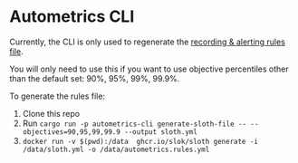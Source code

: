 # Autometrics CLI

Currently, the CLI is only used to regenerate the [recording & alerting rules file](https://github.com/autometrics-dev/autometrics-shared#prometheus-recording--alerting-rules).

You will only need to use this if you want to use objective percentiles other than the default set: 90%, 95%, 99%, 99.9%.

To generate the rules file:
1. Clone this repo
2. Run `cargo run -p autometrics-cli generate-sloth-file -- --objectives=90,95,99,99.9 --output sloth.yml`
3. `docker run -v $(pwd):/data  ghcr.io/slok/sloth generate -i /data/sloth.yml -o /data/autometrics.rules.yml`
